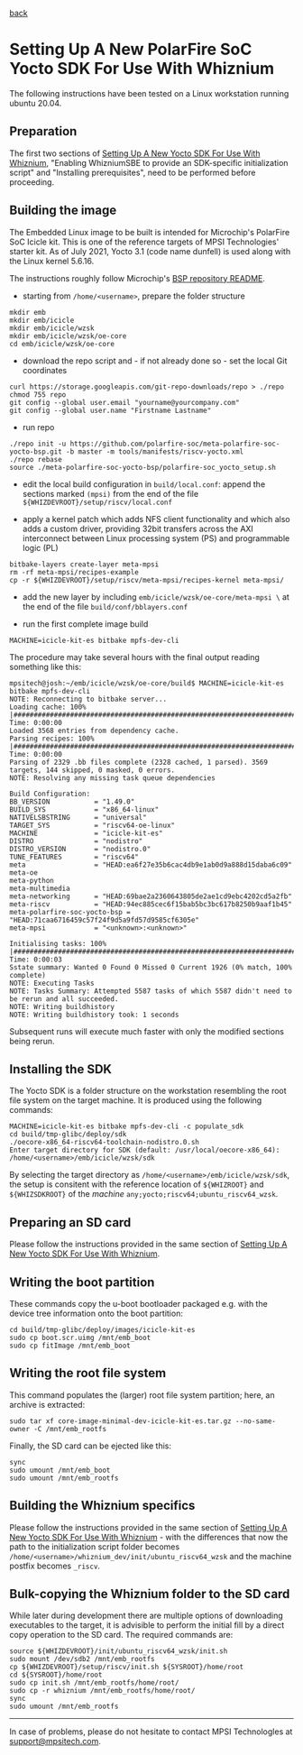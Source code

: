 [back](./README.md)

# Setting Up A New PolarFire SoC Yocto SDK For Use With Whiznium

The following instructions have been tested on a Linux workstation running ubuntu 20.04.

## Preparation

The first two sections of [Setting Up A New Yocto SDK For Use With Whiznium](./setup_yocto.md), "Enabling WhizniumSBE to provide an SDK-specific initialization script" and "Installing prerequisites", need to be performed before proceeding.

## Building the image

The Embedded Linux image to be built is intended for Microchip's PolarFire SoC Icicle kit. This is one of the reference targets of MPSI Technologies' starter kit. As of July 2021, Yocto 3.1 (code name dunfell) is used along with the Linux kernel 5.6.16.

The instructions roughly follow Microchip's [BSP repository README](https://github.com/polarfire-soc/meta-polarfire-soc-yocto-bsp).

- starting from ``/home/<username>``, prepare the folder structure
```
mkdir emb
mkdir emb/icicle
mkdir emb/icicle/wzsk
mkdir emb/icicle/wzsk/oe-core
cd emb/icicle/wzsk/oe-core
```

- download the repo script and - if not already done so - set the local Git coordinates
```
curl https://storage.googleapis.com/git-repo-downloads/repo > ./repo
chmod 755 repo
git config --global user.email "yourname@yourcompany.com"
git config --global user.name "Firstname Lastname"
````

- run repo
```
./repo init -u https://github.com/polarfire-soc/meta-polarfire-soc-yocto-bsp.git -b master -m tools/manifests/riscv-yocto.xml
./repo rebase
source ./meta-polarfire-soc-yocto-bsp/polarfire-soc_yocto_setup.sh
```

- edit the local build configuration in ``build/local.conf``: append the sections marked ``(mpsi)`` from the end of the file ``${WHIZDEVROOT}/setup/riscv/local.conf``

- apply a kernel patch which adds NFS client functionality and which also adds a custom driver, providing 32bit transfers across the AXI interconnect between Linux processing system (PS) and programmable logic (PL)
```
bitbake-layers create-layer meta-mpsi
rm -rf meta-mpsi/recipes-example
cp -r ${WHIZDEVROOT}/setup/riscv/meta-mpsi/recipes-kernel meta-mpsi/
```

- add the new layer by including ``emb/icicle/wzsk/oe-core/meta-mpsi \`` at the end of the file ``build/conf/bblayers.conf``

- run the first complete image build
```
MACHINE=icicle-kit-es bitbake mpfs-dev-cli
````

The procedure may take several hours with the final output reading something like this:

```
mpsitech@josh:~/emb/icicle/wzsk/oe-core/build$ MACHINE=icicle-kit-es bitbake mpfs-dev-cli
NOTE: Reconnecting to bitbake server...
Loading cache: 100% |#################################################################################################################| Time: 0:00:00
Loaded 3568 entries from dependency cache.
Parsing recipes: 100% |#################################################################################################################| Time: 0:00:00
Parsing of 2329 .bb files complete (2328 cached, 1 parsed). 3569 targets, 144 skipped, 0 masked, 0 errors.
NOTE: Resolving any missing task queue dependencies

Build Configuration:
BB_VERSION           = "1.49.0"
BUILD_SYS            = "x86_64-linux"
NATIVELSBSTRING      = "universal"
TARGET_SYS           = "riscv64-oe-linux"
MACHINE              = "icicle-kit-es"
DISTRO               = "nodistro"
DISTRO_VERSION       = "nodistro.0"
TUNE_FEATURES        = "riscv64"
meta                 = "HEAD:ea6f27e35b6cac4db9e1ab0d9a888d15daba6c09"
meta-oe              
meta-python          
meta-multimedia      
meta-networking      = "HEAD:69bae2a2360643805de2ae1cd9ebc4202cd5a2fb"
meta-riscv           = "HEAD:94ec885cec6f15bab5bc3bc617b8250b9aaf1b45"
meta-polarfire-soc-yocto-bsp = "HEAD:71caa6716459c57f24f9d5a9fd57d9585cf6305e"
meta-mpsi            = "<unknown>:<unknown>"

Initialising tasks: 100% |#################################################################################################################| Time: 0:00:03
Sstate summary: Wanted 0 Found 0 Missed 0 Current 1926 (0% match, 100% complete)
NOTE: Executing Tasks
NOTE: Tasks Summary: Attempted 5587 tasks of which 5587 didn't need to be rerun and all succeeded.
NOTE: Writing buildhistory
NOTE: Writing buildhistory took: 1 seconds
```

Subsequent runs will execute much faster with only the modified sections being rerun.

## Installing the SDK

The Yocto SDK is a folder structure on the workstation resembling the root file system on the target machine. It is produced using the following commands:
```
MACHINE=icicle-kit-es bitbake mpfs-dev-cli -c populate_sdk
cd build/tmp-glibc/deploy/sdk
./oecore-x86_64-riscv64-toolchain-nodistro.0.sh
Enter target directory for SDK (default: /usr/local/oecore-x86_64): /home/<username>/emb/icicle/wzsk/sdk
```

By selecting the target directory as ``/home/<username>/emb/icicle/wzsk/sdk``, the setup is consitent with the reference location of ``${WHIZROOT}`` and ``${WHIZSDKROOT}`` of the _machine_ ``any;yocto;riscv64;ubuntu_riscv64_wzsk``.

## Preparing an SD card

Please follow the instructions provided in the same section of [Setting Up A New Yocto SDK For Use With Whiznium](./setup_yocto.md).

## Writing the boot partition

These commands copy the u-boot bootloader packaged e.g. with the device tree information onto the boot partition:
```
cd build/tmp-glibc/deploy/images/icicle-kit-es
sudo cp boot.scr.uimg /mnt/emb_boot
sudo cp fitImage /mnt/emb_boot
```

## Writing the root file system

This command populates the (larger) root file system partition; here, an archive is extracted:
```
sudo tar xf core-image-minimal-dev-icicle-kit-es.tar.gz --no-same-owner -C /mnt/emb_rootfs
````

Finally, the SD card can be ejected like this:
```
sync
sudo umount /mnt/emb_boot
sudo umount /mnt/emb_rootfs
````

## Building the Whiznium specifics

Please follow the instructions provided in the same section of [Setting Up A New Yocto SDK For Use With Whiznium](./setup_yocto.md) - with the differences that now the path to the initialization script folder becomes ``/home/<username>/whiznium_dev/init/ubuntu_riscv64_wzsk`` and the machine postfix becomes ``_riscv``.

## Bulk-copying the Whiznium folder to the SD card

While later during development there are multiple options of downloading executables to the target, it is advisible to perform the initial fill by a direct copy operation to the SD card. The required commands are:
```
source ${WHIZDEVROOT}/init/ubuntu_riscv64_wzsk/init.sh
sudo mount /dev/sdb2 /mnt/emb_rootfs
cp ${WHIZDEVROOT}/setup/riscv/init.sh ${SYSROOT}/home/root
cd ${SYSROOT}/home/root
sudo cp init.sh /mnt/emb_rootfs/home/root/
sudo cp -r whiznium /mnt/emb_rootfs/home/root/
sync
sudo umount /mnt/emb_rootfs
```

---

In case of problems, please do not hesitate to contact MPSI Technologles at [support@mpsitech.com](mailto:support@mpsitech.com).

